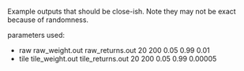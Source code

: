 Example outputs that should be close-ish. Note they may not be exact because of randomness.

parameters used:
- raw raw_weight.out raw_returns.out 20 200 0.05 0.99 0.01
- tile tile_weight.out tile_returns.out 20 200 0.05 0.99 0.00005
